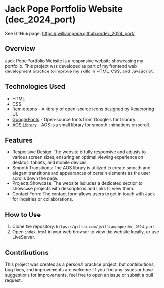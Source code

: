 # Jack Pope Portfolio Website (dec_2024_port)

See GitHub page: https://jwilliampope.github.io/dec_2024_port/

## Overview

Jack Pope Portfolio Website is a responsive website showcasing my portfolio. This project was developed as part of my frontend web development practice to improve my skills in HTML, CSS, and JavaScript.

## Technologies Used

- HTML
- CSS
- [Remix Icons](https://remixicon.com) - A library of open-source icons designed by Refactoring UI.
- [Google Fonts](https://fonts.google.com) - Open-source fonts from Google's font library.
- [AOS Library](https://michalsnik.github.io/aos/) - AOS is a small library for smooth animations on scroll.

## Features

- Responsive Design: The website is fully responsive and adjusts to various screen sizes, ensuring an optimal viewing experience on desktop, tablets, and mobile devices.
- Smooth Transitions: The AOS library is utilized to create smooth and elegant transitions and appearances of certain elements as the user scrolls down the page.
- Projects Showcase: The website includes a dedicated section to showcase projects with descriptions and links to view them.
- Contact Form: The contact form allows users to get in touch with Jack for inquiries or collaborations.

## How to Use

1. Clone the repository: `https://github.com/jwilliampope/dec_2024_port`
2. Open `index.html` in your web browser to view the website locally, or use LiveServer.

## Contributions

This project was created as a personal practice project, but contributions, bug fixes, and improvements are welcome. If you find any issues or have suggestions for improvements, feel free to open an issue or submit a pull request.
